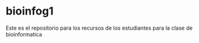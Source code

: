 # bioinfog1
Este es el repositorio para los recursos de los estudiantes para la clase de bioinformatica
